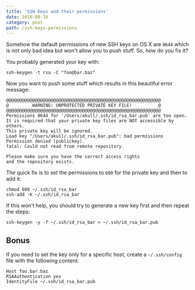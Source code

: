 ```yaml
---
title: 'SSH Keys and their permissions'
date: 2016-09-16
category: post
path: /ssh-keys-permissions
---
```


Somehow the default permissions of new SSH keys on OS X are `0644` which is not only bad idea but won't allow you to push stuff. So, how do you fix it?

You probably generated your key with:

```shell
ssh-keygen -t rsa -C "foo@bar.baz"
```

Now you want to push some stuff which results in this beautiful error message:

```shell
@@@@@@@@@@@@@@@@@@@@@@@@@@@@@@@@@@@@@@@@@@@@@@@@@@@@@@@@@@@
@         WARNING: UNPROTECTED PRIVATE KEY FILE!          @
@@@@@@@@@@@@@@@@@@@@@@@@@@@@@@@@@@@@@@@@@@@@@@@@@@@@@@@@@@@
Permissions 0644 for '/Users/akull/.ssh/id_rsa_bar.pub' are too open.
It is required that your private key files are NOT accessible by others.
This private key will be ignored.
Load key "/Users/akull/.ssh/id_rsa_bar.pub": bad permissions
Permission denied (publickey).
fatal: Could not read from remote repository.

Please make sure you have the correct access rights
and the repository exists.
```

The quick fix is to set the permissions to `600` for the private key and then to add it:

```shell
chmod 600 ~/.ssh/id_rsa_bar
ssh-add -K ~/.ssh/id_rsa_bar
```

If this won't help, you should try to generate a new key first and then repeat the steps:

```shell
ssh-keygen -y -f ~/.ssh/id_rsa_bar > ~/.ssh/id_rsa_bar.pub
```

## Bonus

If you need to set the key only for a specific host, create a `~/.ssh/config` file with the following content:

```
Host foo.bar.baz
RSAAuthentication yes
IdentityFile ~/.ssh/id_rsa_bar.pub
```
